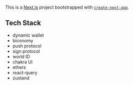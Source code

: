 This is a [Next.js](https://nextjs.org) project bootstrapped with [`create-next-app`](https://nextjs.org/docs/app/api-reference/cli/create-next-app).

## Tech Stack

- dynamic wallet
- biconomy
- push protocol
- sign protocol
- world ID
- chakra UI
- ethers
- react-query
- zustand
